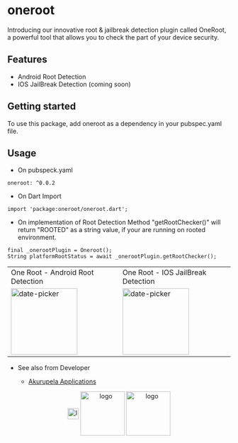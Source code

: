 # oneroot

Introducing our innovative root & jailbreak detection plugin called OneRoot, a powerful tool that allows you to check the part of your device security.

## Features

- Android Root Detection
- IOS JailBreak Detection (coming soon)


## Getting started

To use this package, add oneroot as a dependency in your pubspec.yaml file.

## Usage

- On pubspeck.yaml

```
oneroot: ^0.0.2
```

- On Dart Import

```
import 'package:oneroot/oneroot.dart';
```

- On implementation of Root Detection
Method "getRootChecker()" will return "ROOTED" as a string value, if your are running on rooted environment.

```
final _onerootPlugin = Oneroot();
String platformRootStatus = await _onerootPlugin.getRootChecker();
```

<table>
  <tr>
    <td>One Root - Android Root Detection</td>
    <td>One Root - IOS JailBreak Detection</td>
  </tr>
  <tr>
    <td width="30%"><img src="https://github.com/udithperera-dev/oneroot/blob/main/on_android.png" alt="date-picker" style="width:150px;"/></td>
    <td width="30%"><img src="https://github.com/udithperera-dev/oneroot/blob/main/on_android.png" alt="date-picker" style="width:150px;"/></td>
  </tr>
 </table>

- See also from Developer

    - [Akurupela Applications](https://akurupela.com)

<p align="center">
      <img src="https://www.akurupela.com/assets/images/images_info/ap_logo.png" width="25px" alt="logo" align="center">
      <img src="https://storage.googleapis.com/cms-storage-bucket/6a07d8a62f4308d2b854.svg" width="100px" alt="logo" align="center">
      <img src="https://pub.dev/static/hash-tihrt5d6/img/pub-dev-logo.svg" width="100px" alt="logo" align="center">
</p>